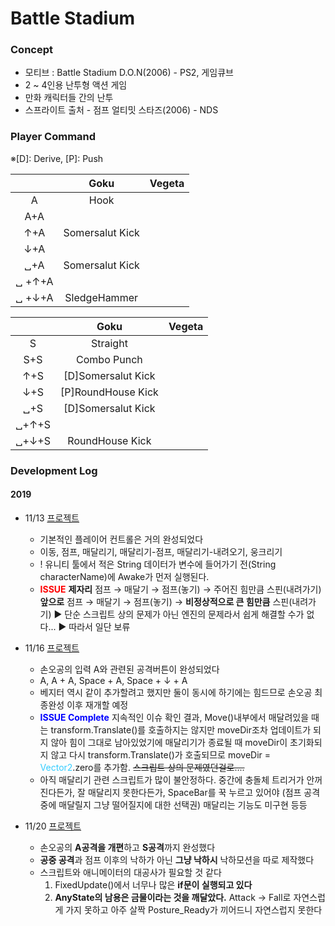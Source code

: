 # Battle Stadium

### Concept

- 모티브 : Battle Stadium D.O.N(2006) - PS2, 게임큐브
- 2 ~ 4인용 난투형 액션 게임
- 만화 캐릭터들 간의 난투
- 스프라이트 출처 - 점프 얼티밋 스타즈(2006) - NDS

### Player Command
※[D]: Derive, [P]: Push

||Goku|Vegeta
:--:|:--:|:--:
A|Hook|  
A+A|   |  
↑+A|Somersalut Kick
↓+A|  
␣+A|Somersalut Kick  
␣ +↑+A|  
␣ +↓+A|SledgeHammer

||Goku|Vegeta
:--:|:--:|:--:
S|Straight|  
S+S|Combo Punch|
↑+S|[D]Somersalut Kick|   |
↓+S|[P]RoundHouse Kick|   |   |
␣+S|[D]Somersalut Kick|   |   |
␣+↑+S|   |   |   |
␣+↓+S|RoundHouse Kick|   |   |
### Development Log

#### 2019
- 11/13 [프로젝트](https://drive.google.com/open?id=1FDAZBs6HZQvKmWxo-7T5WA0tRN31Boub)
  - 기본적인 플레이어 컨트롤은 거의 완성되었다
  - 이동, 점프, 매달리기, 매달리기-점프, 매달리기-내려오기, 웅크리기
  - ! 유니티 툴에서 적은 String 데이터가 변수에 들어가기 전(String characterName)에 Awake가 먼저 실행된다.
  - **<font color="red">ISSUE</font>**
      **제자리** 점프 → 매달기 → 점프(놓기) → 주어진 힘만큼 스핀(내려가기)
      **앞으로** 점프 → 매달기 → 점프(놓기) → **비정상적으로 큰 힘만큼** 스핀(내려가기)
      ▶ 단순 스크립트 상의 문제가 아닌 엔진의 문제라서 쉽게 해결할 수가 없다...
      ▶ 따라서 일단 보류
- 11/16 [프로젝트](https://drive.google.com/open?id=121AD0WfpChXsnJZQ3zwE8UYEeibmEJJ1)
  - 손오공의 입력 A와 관련된 공격버튼이 완성되었다
  - A, A + A, Space + A, Space + ↓ + A
  - 베지터 역시 같이 추가할려고 했지만 둘이 동시에 하기에는 힘드므로 손오공 최종완성 이후 재개할 예정
  - **<font color="blue">ISSUE Complete</font>**
    지속적인 이슈 확인 결과, Move()내부에서 매달려있을 때는 transform.Translate()를 호출하지는 않지만 moveDir조차 업데이트가 되지 않아 힘이 그대로 남아있었기에 매달리기가 종료될 때 moveDir이 초기화되지 않고 다시 transform.Translate()가 호출되므로 moveDir = <font color="#33ccff">Vector2</font>.zero를 추가함.
    ~~스크립트 상의 문제였던걸로....~~
  - 아직 매달리기 관련 스크립트가 많이 불안정하다. 중간에 충돌체 트리거가 안꺼진다든가, 잘 매달리지 못한다든가, SpaceBar를 꾹 누르고 있어야 (점프 공격 중에 매달릴지 그냥 떨어질지에 대한 선택권) 매달리는 기능도 미구현 등등

- 11/20 [프로젝트](https://drive.google.com/open?id=1mL0Dl_4AVkhR_aVmOBeBrS5_IcrNF1Wo)
  - 손오공의 <b>A공격을 개편</b>하고 <b>S공격</b>까지 완성했다
  - <b>공중 공격</b>과 점프 이후의 낙하가 아닌 <b>그냥 낙하시</b> 낙하모션을 따로 제작했다
  - 스크립트와 애니메이터의 대공사가 필요할 것 같다
    1. FixedUpdate()에서 너무나 많은 **if문이 실행되고 있다**
    2. **AnyState의 남용은 금물이라는 것을 깨달았다.** Attack -> Fall로 자연스럽게 가지 못하고 아주 살짝 Posture_Ready가 끼어드니 자연스럽지 못한다
